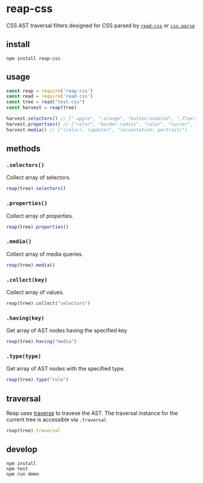 # reap-css
CSS AST traversal filters designed for CSS parsed by [`read-css`](https://www.npmjs.com/package/read-css) or [`css.parse`](https://www.npmjs.com/package/css)

## install
```
npm install reap-css
```

## usage

```js
const reap = require('reap-css')
const read = require('read-css')
const tree = read("test.css")
const harvest = reap(tree)

harvest.selectors() // [".apple", ".orange", "button:enabled", ".flex\\@portrait"]
harvest.properties() // ["color", "border-radius", "color", "cursor", "display"]
harvest.media() // ["(color), (update)", "(orientation: portrait)"]
```

## methods

### `.selectors()`

Collect array of selectors.

```js
reap(tree).selectors()
```

### `.properties()`

Collect array of properties.

```js
reap(tree).properties()
```

### `.media()`

Collect array of media queries.

```js
reap(tree).media()
```

### `.collect(key)`

Collect array of values.

```js
reap(tree).collect("selectors")
```

### `.having(key)`

Get array of AST nodes having the specified key

```js
reap(tree).having("media")
```

### `.type(type)`

Get array of AST nodes with the specified type.

```js
reap(tree).type("rule")
```

## traversal

Reap uses [traverse](https://www.npmjs.com/package/traverse) to travese the AST. The traversal instance for the current tree is accessible via `.traversal`

```js
reap(tree).traversal
```

## develop

```
npm install
npm test
npm run demo
```
